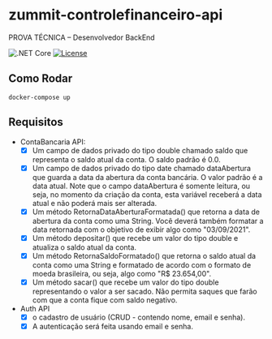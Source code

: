 # zummit-controlefinanceiro-api

PROVA TÉCNICA – Desenvolvedor BackEnd

![.NET Core](https://github.com/silvaAlex/zummit-controlefinanceiro/.github/workflows/.NETCore/badge.svg)
[![License](http://img.shields.io/github/license/silvaAlex/zummit-controlefinanceiro.svg)](LICENSE)

## Como Rodar

```shell
docker-compose up
```

## Requisitos

- ContaBancaria API:
  - [x] Um campo de dados privado do tipo double chamado saldo que representa o saldo atual da conta. O saldo padrão é 0.0.
  - [x] Um campo de dados privado do tipo date chamado dataAbertura que guarda a data da abertura da conta bancária. O valor padrão é a data atual.
        Note que o campo dataAbertura é somente leitura, ou seja, no momento da criação da conta,
        esta variável receberá a data atual e não poderá mais ser alterada.
  - [x] Um método RetornaDataAberturaFormatada() que retorna a data de abertura da conta como uma String.
        Você deverá também formatar a data retornada com o objetivo de exibir algo como "03/09/2021".
  - [x] Um método depositar() que recebe um valor do tipo double e atualiza o saldo atual da conta.
  - [x] Um método RetornaSaldoFormatado() que retorna o saldo atual da conta como uma String e formatado de acordo com o formato de moeda brasileira,
        ou seja, algo como "R$ 23.654,00".
  - [x] Um método sacar() que recebe um valor do tipo double representando o valor a ser sacado.
        Não permita saques que farão com que a conta fique com saldo negativo.

- Auth API
  - [x] o cadastro de usuário (CRUD - contendo nome, email e senha).
  - [x] A autenticação será feita usando email e senha.
